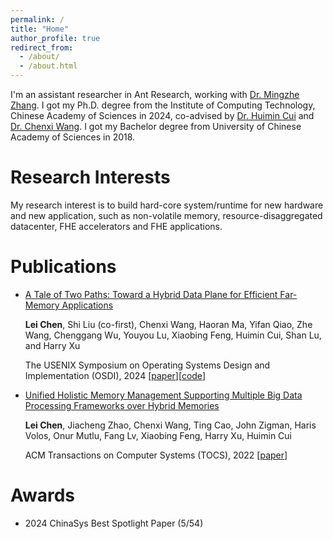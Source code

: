 ```yaml
---
permalink: /
title: "Home"
author_profile: true
redirect_from: 
  - /about/
  - /about.html
---
```


I'm an assistant researcher in Ant Research, working with [Dr. Mingzhe Zhang](https://mingzhe-zhang.github.io/). I got my Ph.D. degree from the Institute of Computing Technology, Chinese Academy of Sciences in 2024, co-advised by [Dr. Huimin Cui](https://cuihuimin.github.io/) and [Dr. Chenxi Wang](https://wangchenxi7.github.io/home/). I got my Bachelor degree from University of Chinese Academy of Sciences in 2018.

Research Interests
====
My research interest is to build hard-core system/runtime for new hardware and new application, such as non-volatile memory, resource-disaggregated datacenter, FHE accelerators and FHE applications.

Publications
====
+ [A Tale of Two Paths: Toward a Hybrid Data Plane for Efficient Far-Memory Applications](https://www.usenix.org/conference/osdi24/presentation/chen-lei)

   **Lei Chen**, Shi Liu (co-first), Chenxi Wang, Haoran Ma, Yifan Qiao, Zhe Wang, Chenggang Wu, Youyou Lu, Xiaobing Feng, Huimin Cui, Shan Lu, and Harry Xu

   The USENIX Symposium on Operating Systems Design and Implementation (OSDI), 2024
   \[[paper](https://www.usenix.org/system/files/osdi24-chen-lei.pdf)\]\[[code](https://github.com/wangchenxi7/Atlas)\]

+ [Unified Holistic Memory Management Supporting Multiple Big Data Processing Frameworks over Hybrid Memories](https://dl.acm.org/doi/full/10.1145/3511211)

  **Lei Chen**, Jiacheng Zhao, Chenxi Wang, Ting Cao, John Zigman, Haris Volos, Onur Mutlu, Fang Lv, Xiaobing Feng, Harry Xu, Huimin Cui

  ACM Transactions on Computer Systems (TOCS), 2022
  \[[paper](https://dl.acm.org/doi/pdf/10.1145/3511211)\]
  


Awards
====
+ 2024 ChinaSys Best Spotlight Paper (5/54)

